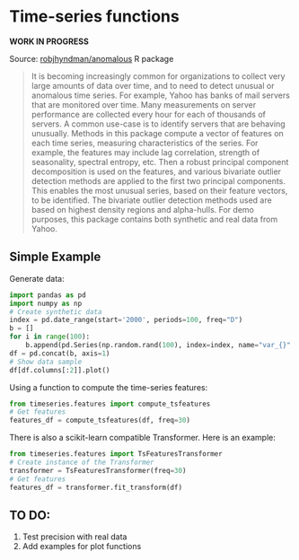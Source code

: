 # Time-series functions

__WORK IN PROGRESS__

Source: [robjhyndman/anomalous](https://github.com/robjhyndman/anomalous) R package

> It is becoming increasingly common for organizations to collect very large amounts of
 data over time, and to need to detect unusual or anomalous time series.
 For example, Yahoo has banks of mail servers that are monitored over time.
 Many measurements on server performance are collected every hour for each of thousands
 of servers. A common use-case is to identify servers that are behaving unusually.
 Methods in this package compute a vector of features on each time series, measuring
 characteristics of the series. For example, the features may include lag correlation,
 strength of seasonality, spectral entropy, etc. Then a robust principal component
 decomposition is used on the features, and various bivariate outlier detection
 methods are applied to the first two principal components. This enables the most
 unusual series, based on their feature vectors, to be identified. The bivariate outlier
 detection methods used are based on highest density regions and alpha-hulls.
 For demo purposes, this package contains both synthetic and real data from Yahoo.

## Simple Example

Generate data:

```python
import pandas as pd
import numpy as np
# Create synthetic data
index = pd.date_range(start='2000', periods=100, freq="D")
b = []
for i in range(100):
    b.append(pd.Series(np.random.rand(100), index=index, name="var_{}".format(i)))
df = pd.concat(b, axis=1)
# Show data sample
df[df.columns[:2]].plot()
```

Using a function to compute the time-series features:

```python
from timeseries.features import compute_tsfeatures
# Get features
features_df = compute_tsfeatures(df, freq=30)
```

There is also a scikit-learn compatible Transformer. Here is an example:

```python
from timeseries.features import TsFeaturesTransformer
# Create instance of the Transformer
transformer = TsFeaturesTransformer(freq=30)
# Get features
features_df = transformer.fit_transform(df)
```

## TO DO:  
1. Test precision with real data
2. Add examples for plot functions
